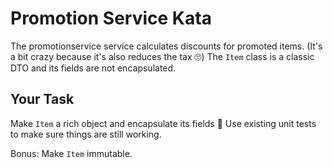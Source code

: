 # Promotion Service Kata

The promotionservice service calculates discounts for promoted items.
(It's a bit crazy because it's also reduces the tax 🙄)
The `Item` class is a classic DTO and its fields are not encapsulated.

## Your Task

Make `Item` a rich object and encapsulate its fields 💪
Use existing unit tests to make sure things are still working.

Bonus: Make `Item` immutable.